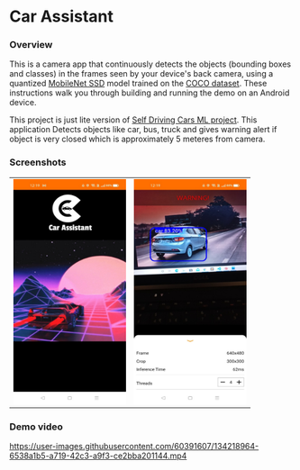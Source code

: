 # Car Assistant

### Overview

This is a camera app that continuously detects the objects (bounding boxes and
classes) in the frames seen by your device's back camera, using a quantized
[MobileNet SSD](https://github.com/tensorflow/models/tree/master/research/object_detection)
model trained on the [COCO dataset](http://cocodataset.org/). These instructions
walk you through building and running the demo on an Android device.

This project is just lite version of [Self Driving Cars ML project](https://github.com/dylan-007/Self-driving-cars/tree/final-mini-project). This application Detects objects like car, bus, truck and gives warning alert if object is very closed which is approximately 5 meteres from camera.



### Screenshots
<table>
  <tr>
    <td> <img src="https://raw.githubusercontent.com/Aniket-gawade/Car_Assistant/master/screenshot/car_Assistant_1.jpeg" width="200" height="400" /></td>
    <td> <img src="https://raw.githubusercontent.com/Aniket-gawade/Car_Assistant/master/screenshot/car_Assistant_2.jpeg" width="200" height="400" /></td>
  </tr>
</table>

### Demo video


https://user-images.githubusercontent.com/60391607/134218964-6538a1b5-a719-42c3-a9f3-ce2bba201144.mp4


